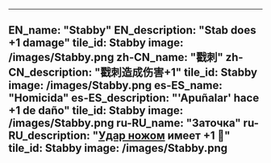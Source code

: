 ---

EN_name: "Stabby"
EN_description: "Stab does +1 damage"
tile_id: Stabby
image: /images/Stabby.png
zh-CN_name: "戳刺"
zh-CN_description: "戳刺造成伤害+1"
tile_id: Stabby
image: /images/Stabby.png
es-ES_name: "Homicida"
es-ES_description: "'Apuñalar' hace +1 de daño"
tile_id: Stabby
image: /images/Stabby.png
ru-RU_name: "Заточка"
ru-RU_description: "<a href = '../ru_ru/abilities#Stab'>Удар ножом</a> имеет +1 🔸"
tile_id: Stabby
image: /images/Stabby.png
---